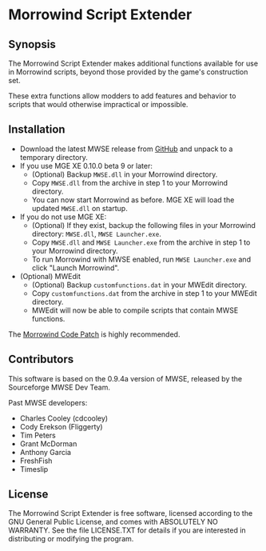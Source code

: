 # Morrowind Script Extender

## Synopsis
The Morrowind Script Extender makes additional functions available for use in
Morrowind scripts, beyond those provided by the game's construction set. 

These extra functions allow modders to add features and behavior to scripts that
would otherwise impractical or impossible.

## Installation

* Download the latest MWSE release from [GitHub](https://github.com/Merzasphor/MWSE/releases) and unpack to a temporary directory.
* If you use MGE XE 0.10.0 beta 9 or later:
	* (Optional) Backup `MWSE.dll` in your Morrowind directory.
	* Copy `MWSE.dll` from the archive in step 1 to your Morrowind directory.
	* You can now start Morrowind as before. MGE XE will load the updated `MWSE.dll` on startup.
* If you do not use MGE XE:
	* (Optional) If they exist, backup the following files in your Morrowind directory: `MWSE.dll`, `MWSE Launcher.exe`.
	* Copy `MWSE.dll` and `MWSE Launcher.exe` from the archive in step 1 to your Morrowind directory.
	* To run Morrowind with MWSE enabled, run `MWSE Launcher.exe` and click "Launch Morrowind".
* (Optional) MWEdit
	* (Optional) Backup `customfunctions.dat` in your MWEdit directory.
	* Copy `customfunctions.dat` from the archive in step 1 to your MWEdit directory.
	* MWEdit will now be able to compile scripts that contain MWSE functions.

The [Morrowind Code Patch](https://www.nexusmods.com/morrowind/mods/19510/) is highly recommended.

## Contributors
This software is based on the 0.9.4a version of MWSE, released by the Sourceforge MWSE Dev Team.

Past MWSE developers:

- Charles Cooley (cdcooley)
- Cody Erekson (Fliggerty)
- Tim Peters
- Grant McDorman
- Anthony Garcia
- FreshFish
- Timeslip

## License
The Morrowind Script Extender is free software, licensed according to
the GNU General Public License, and comes with ABSOLUTELY NO WARRANTY. See the
file LICENSE.TXT for details if you are interested in distributing or
modifying the program.
